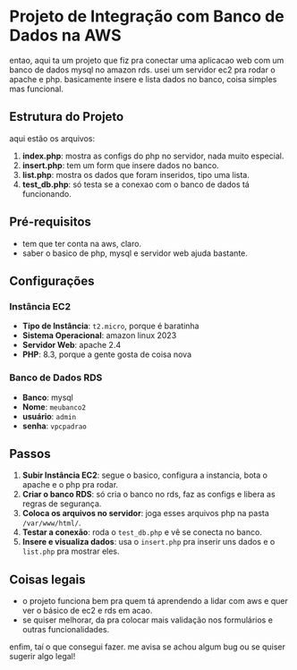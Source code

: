# Projeto de Integração com Banco de Dados na AWS

entao, aqui ta um projeto que fiz pra conectar uma aplicacao web com um banco de dados mysql no amazon rds. usei um servidor ec2 pra rodar o apache e php. basicamente insere e lista dados no banco, coisa simples mas funcional.

## Estrutura do Projeto

aqui estão os arquivos:

1. **index.php**: mostra as configs do php no servidor, nada muito especial.
2. **insert.php**: tem um form que insere dados no banco.
3. **list.php**: mostra os dados que foram inseridos, tipo uma lista.
4. **test_db.php**: só testa se a conexao com o banco de dados tá funcionando.

## Pré-requisitos

- tem que ter conta na aws, claro. 
- saber o basico de php, mysql e servidor web ajuda bastante.

## Configurações

### Instância EC2

- **Tipo de Instância**: `t2.micro`, porque é baratinha
- **Sistema Operacional**: amazon linux 2023
- **Servidor Web**: apache 2.4
- **PHP**: 8.3, porque a gente gosta de coisa nova

### Banco de Dados RDS

- **Banco**: mysql
- **Nome**: `meubanco2`
- **usuário**: `admin`
- **senha**: `vpcpadrao`

## Passos

1. **Subir Instância EC2**: segue o basico, configura a instancia, bota o apache e o php pra rodar.
2. **Criar o banco RDS**: só cria o banco no rds, faz as configs e libera as regras de segurança.
3. **Coloca os arquivos no servidor**: joga esses arquivos php na pasta `/var/www/html/`.
4. **Testar a conexão**: roda o `test_db.php` e vê se conecta no banco.
5. **Insere e visualiza dados**: usa o `insert.php` pra inserir uns dados e o `list.php` pra mostrar eles.

## Coisas legais

- o projeto funciona bem pra quem tá aprendendo a lidar com aws e quer ver o básico de ec2 e rds em acao.
- se quiser melhorar, da pra colocar mais validação nos formulários e outras funcionalidades.

enfim, taí o que consegui fazer. me avisa se achou algum bug ou se quiser sugerir algo legal!
